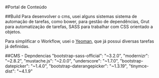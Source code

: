 #Portal de Conteúdo

##Build
Para desenvolver o cms, usei alguns sistemas sistema de automação de tarefas, como bower, para gestão de dependências, Grut para automatização de tarefas, SASS para trabalhar com CSS orientado a objetos.

Para simplificar o Workflow, usei o [Yeoman](http://yeoman.io/), que já possui diversas tarefas já definidas.


##CMS - Depndencias
    "bootstrap-sass-official": "~3.2.0",
    "modernizr": "~2.8.2",
    "mustache.js": "~2.0.0",
    "underscore": "~1.7.0",
    "bootstrap-datepicker": "~1.4.0",
    "bootstrap-daterangepicker": "~1.3.19",
    "tinymce-dist": "~4.1.9" 
